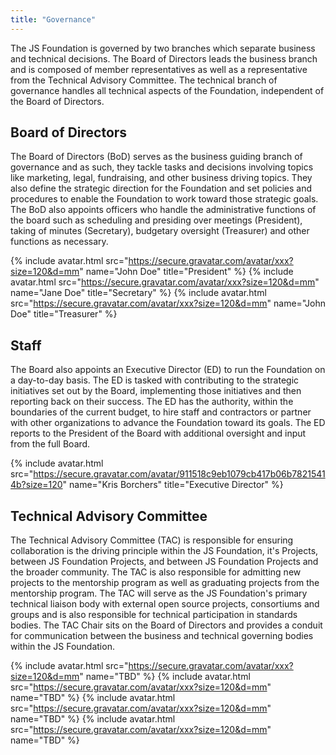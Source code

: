 ```yaml
---
title: "Governance"
---
```


The JS Foundation is governed by two branches which separate business and technical decisions. The Board of Directors leads the business branch and is composed of member representatives as well as a representative from the Technical Advisory Committee. The technical branch of governance handles all technical aspects of the Foundation, independent of the Board of Directors.

## Board of Directors

The Board of Directors (BoD) serves as the business guiding branch of governance and as such, they tackle tasks and decisions involving topics like marketing, legal, fundraising, and other business driving topics. They also define the strategic direction for the Foundation and set policies and procedures to enable the Foundation to work toward those strategic goals. The BoD also appoints officers who handle the administrative functions of the board such as scheduling and presiding over meetings (President), taking of minutes (Secretary), budgetary oversight (Treasurer) and other functions as necessary.

{% include avatar.html src="https://secure.gravatar.com/avatar/xxx?size=120&d=mm" name="John Doe" title="President" %}
{% include avatar.html src="https://secure.gravatar.com/avatar/xxx?size=120&d=mm" name="Jane Doe" title="Secretary" %}
{% include avatar.html src="https://secure.gravatar.com/avatar/xxx?size=120&d=mm" name="John Doe" title="Treasurer" %}

## Staff

The Board also appoints an Executive Director (ED) to run the Foundation on a day-to-day basis. The ED is tasked with contributing to the strategic initiatives set out by the Board, implementing those initiatives and then reporting back on their success. The ED has the authority, within the boundaries of the current budget, to hire staff and contractors or partner with other organizations to advance the Foundation toward its goals. The ED reports to the President of the Board with additional oversight and input from the full Board.

{% include avatar.html src="https://secure.gravatar.com/avatar/911518c9eb1079cb417b06b78215414b?size=120" name="Kris Borchers" title="Executive Director" %}

## Technical Advisory Committee

The Technical Advisory Committee (TAC) is responsible for ensuring collaboration is the driving principle within the JS Foundation, it's Projects, between JS Foundation Projects, and between JS Foundation Projects and the broader community. The TAC is also responsible for admitting new projects to the mentorship program as well as graduating projects from the mentorship program. The TAC will serve as the JS Foundation's primary technical liaison body with external open source projects, consortiums and groups and is also responsible for technical participation in standards bodies. The TAC Chair sits on the Board of Directors and provides a conduit for communication between the business and technical governing bodies within the JS Foundation.

{% include avatar.html src="https://secure.gravatar.com/avatar/xxx?size=120&d=mm" name="TBD" %}
{% include avatar.html src="https://secure.gravatar.com/avatar/xxx?size=120&d=mm" name="TBD" %}
{% include avatar.html src="https://secure.gravatar.com/avatar/xxx?size=120&d=mm" name="TBD" %}
{% include avatar.html src="https://secure.gravatar.com/avatar/xxx?size=120&d=mm" name="TBD" %}
